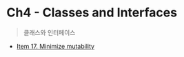 # Ch4 - Classes and Interfaces
> 클래스와 인터페이스 

- [Item 17. Minimize mutability](https://kodakyung.github.io/2019/01/21/old-post-EffectiveJava-2019-01-21-Java-Minimize-mutability/)
